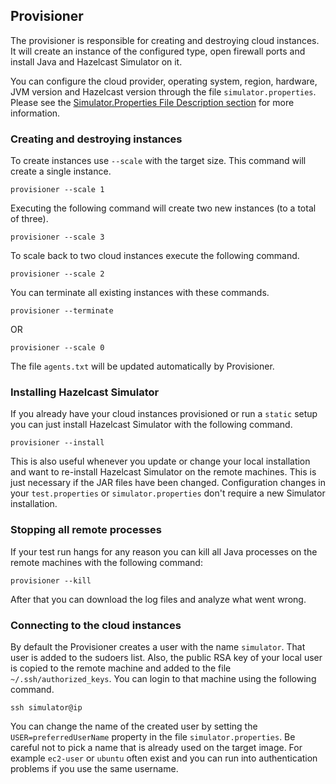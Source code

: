 
## Provisioner

The provisioner is responsible for creating and destroying cloud instances. It will create an instance of the configured type, open firewall ports and install Java and Hazelcast Simulator on it.

You can configure the cloud provider, operating system, region, hardware, JVM version and Hazelcast version through
the file `simulator.properties`. Please see the [Simulator.Properties File Description section](#simulator-properties-file-description) for more information. 

### Creating and destroying instances 

To create instances use `--scale` with the target size. This command will create a single instance.

```
provisioner --scale 1
```

Executing the following command will create two new instances (to a total of three).  

```
provisioner --scale 3
```

To scale back to two cloud instances execute the following command.

```
provisioner --scale 2
```

You can terminate all existing instances with these commands.   

```
provisioner --terminate
```

OR

```
provisioner --scale 0
```

The file `agents.txt` will be updated automatically by Provisioner.

### Installing Hazelcast Simulator

If you already have your cloud instances provisioned or run a `static` setup you can just install Hazelcast Simulator with the following command.

```
provisioner --install
```

This is also useful whenever you update or change your local installation and want to re-install Hazelcast Simulator on the remote machines. This is just necessary if the JAR files have been changed. Configuration changes in your `test.properties` or `simulator.properties` don't require a new Simulator installation.

### Stopping all remote processes

If your test run hangs for any reason you can kill all Java processes on the remote machines with the following command:

```
provisioner --kill
```

After that you can download the log files and analyze what went wrong.

### Connecting to the cloud instances

By default the Provisioner creates a user with the name `simulator`. That user is added to the sudoers list. Also, the public RSA key of your local user is copied to the remote machine and added to the file `~/.ssh/authorized_keys`. You can login to that machine using the following command.

```
ssh simulator@ip
```

You can change the name of the created user by setting the `USER=preferredUserName` property in the file `simulator.properties`. Be careful not to pick a name that is already used on the target image. For example `ec2-user` or `ubuntu` often exist and you can run into authentication problems if you use the same username.
